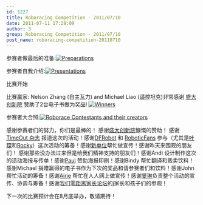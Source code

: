 ```yaml
---
id: 1227
title: Roboracing Competition - 2011/07/10
date: 2011-07-11 17:29:09
author: 3
group: Roboracing Competition - 2011/07/10
post_name: roboracing-competition-20110710
---
```


参赛者做最后的准备:[![](http://xinchejian.com/wp-content/uploads/2011/07/Preparations-300x225.jpg "Preparations")](http://139.162.84.35/wp-content/uploads/2011/07/Preparations.jpg)

参赛者自我介绍:[![](http://xinchejian.com/wp-content/uploads/2011/07/Presentations-300x225.jpg "Presentations")](http://139.162.84.35/wp-content/uploads/2011/07/Presentations.jpg)

比赛开始![![](http://xinchejian.com/wp-content/uploads/2011/07/Racing-300x225.jpg "Racing")](http://139.162.84.35/wp-content/uploads/2011/07/Racing.jpg)

比赛赢家: Nelson Zhang (自主瓦力) and Michael Liao (遥控坦克)非常感谢 [盛大创新院](http://in.sdo.com/) 赞助了2台电子书做为奖品! [![](http://xinchejian.com/wp-content/uploads/2011/07/Winners-300x224.jpg "Winners")](http://139.162.84.35/wp-content/uploads/2011/07/Winners.jpg)

参赛者大合照:[![](http://xinchejian.com/wp-content/uploads/2011/07/Participants-300x199.jpg "Roborace Contestants and their creators")](http://139.162.84.35/wp-content/uploads/2011/07/Participants.jpg)

感谢参赛者们的努力，你们是最棒的！ 感谢[盛大创新院](http://in.sdo.com/)慷慨的赞助！ 感谢 [TimeOut 杂志](http://www.timeoutshanghai.com/features/Around%5FTown-Around%5FTown/3160/Wacky-robot-races.html) 报道这次的活动！感谢[DFRobot](http://www.dfrobot.com/) 和 [RoboticFans](http://www.roboticfan.com/) 参与（尤其是[叶琛](http://weibo.com/n/%E5%8F%B6%E7%90%9BRicky)和[Rocky](http://weibo.com/n/%E5%BE%AE%E7%AC%91%E7%9A%84Rockets)）这次活动的筹备！感谢[新单位](http://xindanwei.com)帮忙做宣传！感谢昨天来围观的朋友们！ 感谢那些没办法过来但是给我们精神支持的朋友们！感谢Andi 设计制作这次的活动海报与传单！感谢[Paul](http://weibo.com/2205504380) 赞助海报印刷！感谢Bindy 帮忙翻译和贩卖饮料！感谢Michael 捐赠赢得的电子书作为下次的奖品和请参赛者们和饮料！感谢John 帮忙活动的筹备！感谢[Airie](http://weibo.com/airie) 帮忙在人人网上做宣传！感谢[旻琳](http://weibo.com/mlhsieh)负责整个活动的宣传、协调与筹备！感谢[我们零距离家长论坛](http://www.ala090.com)的j家长和孩子们的参观！

下一次的比赛预计会在8月底举办，敬请期待！